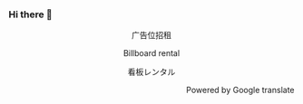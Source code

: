 ### Hi there 👋

<!--
**techial1042/techial1042** is a ✨ _special_ ✨ repository because its `README.md` (this file) appears on your GitHub profile.

Here are some ideas to get you started:

- 🔭 I’m currently working on ...
- 🌱 I’m currently learning ...
- 👯 I’m looking to collaborate on ...
- 🤔 I’m looking for help with ...
- 💬 Ask me about ...
- 📫 How to reach me: ...
- 😄 Pronouns: ...
- ⚡ Fun fact: ...
-->

<p align="center">广告位招租</p>

<p align="center">Billboard rental</p>

<p align="center">看板レンタル</p>


<p align="right">Powered by Google translate</p>
